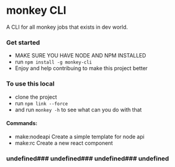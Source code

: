 # monkey CLI

A CLI for all monkey jobs that exists in dev world.

### Get started
- MAKE SURE YOU HAVE NODE AND NPM INSTALLED
- run `npm install -g monkey-cli` 
- Enjoy and help contribuing to make this project better  

### To use this local
- clone the project 
- run `npm link --force`
- and run `monkey -h` to see what can you do with that

#### Commands:
  - make:nodeapi             Create a simple template for node api 
  - make:rc                  Create a new react component


### undefined### undefined### undefined### undefined